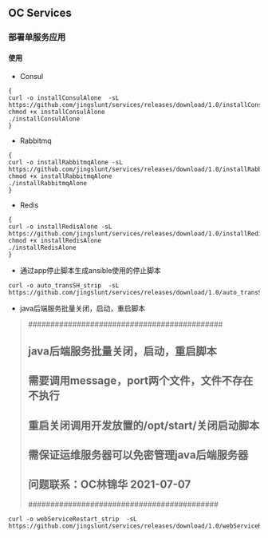 ## OC Services
### 部署单服务应用

#### 使用
- Consul 
```shell 
{
curl -o installConsulAlone  -sL https://github.com/jingslunt/services/releases/download/1.0/installConsulAlone
chmod +x installConsulAlone
./installConsulAlone
}
```

- Rabbitmq 

```shell
{
curl -o installRabbitmqAlone -sL https://github.com/jingslunt/services/releases/download/1.0/installRabbitmqAlone
chmod +x installRabbitmqAlone
./installRabbitmqAlone
}
```

- Redis
```shell
{
curl -o installRedisAlone -sL https://github.com/jingslunt/services/releases/download/1.0/installRedisAlone
chmod +x installRedisAlone
./installRedisAlone
}
```

- 通过app停止脚本生成ansible使用的停止脚本
```
curl -o auto_transSH_strip  -sL https://github.com/jingslunt/services/releases/download/1.0/auto_transSH_strip
```
- java后端服务批量关闭，启动，重启脚本
>############################################
>## java后端服务批量关闭，启动，重启脚本
>## 需要调用message，port两个文件，文件不存在不执行
>## 重启关闭调用开发放置的/opt/start/关闭启动脚本
>## 需保证运维服务器可以免密管理java后端服务器
>## 问题联系：OC林锦华  2021-07-07
>########################################### 
```
curl -o webServiceRestart_strip  -sL https://github.com/jingslunt/services/releases/download/1.0/webServiceRestart_strip
```
